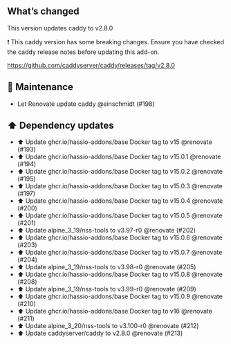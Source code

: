 ## What’s changed

This version updates caddy to v2.8.0

❗ This caddy version has some breaking changes. Ensure you have checked the caddy release notes before updating this add-on.

https://github.com/caddyserver/caddy/releases/tag/v2.8.0

## 🧰 Maintenance

- Let Renovate update caddy @einschmidt (#198)

## ⬆️ Dependency updates

- ⬆️ Update ghcr.io/hassio-addons/base Docker tag to v15 @renovate (#193)
- ⬆️ Update ghcr.io/hassio-addons/base Docker tag to v15.0.1 @renovate (#194)
- ⬆️ Update ghcr.io/hassio-addons/base Docker tag to v15.0.2 @renovate (#195)
- ⬆️ Update ghcr.io/hassio-addons/base Docker tag to v15.0.3 @renovate (#197)
- ⬆️ Update ghcr.io/hassio-addons/base Docker tag to v15.0.4 @renovate (#200)
- ⬆️ Update ghcr.io/hassio-addons/base Docker tag to v15.0.5 @renovate (#201)
- ⬆️ Update alpine_3_19/nss-tools to v3.97-r0 @renovate (#202)
- ⬆️ Update ghcr.io/hassio-addons/base Docker tag to v15.0.6 @renovate (#203)
- ⬆️ Update ghcr.io/hassio-addons/base Docker tag to v15.0.7 @renovate (#204)
- ⬆️ Update alpine_3_19/nss-tools to v3.98-r0 @renovate (#205)
- ⬆️ Update ghcr.io/hassio-addons/base Docker tag to v15.0.8 @renovate (#208)
- ⬆️ Update alpine_3_19/nss-tools to v3.99-r0 @renovate (#209)
- ⬆️ Update ghcr.io/hassio-addons/base Docker tag to v15.0.9 @renovate (#210)
- ⬆️ Update ghcr.io/hassio-addons/base Docker tag to v16 @renovate (#211)
- ⬆️ Update alpine_3_20/nss-tools to v3.100-r0 @renovate (#212)
- ⬆️ Update caddyserver/caddy to v2.8.0 @renovate (#213)

